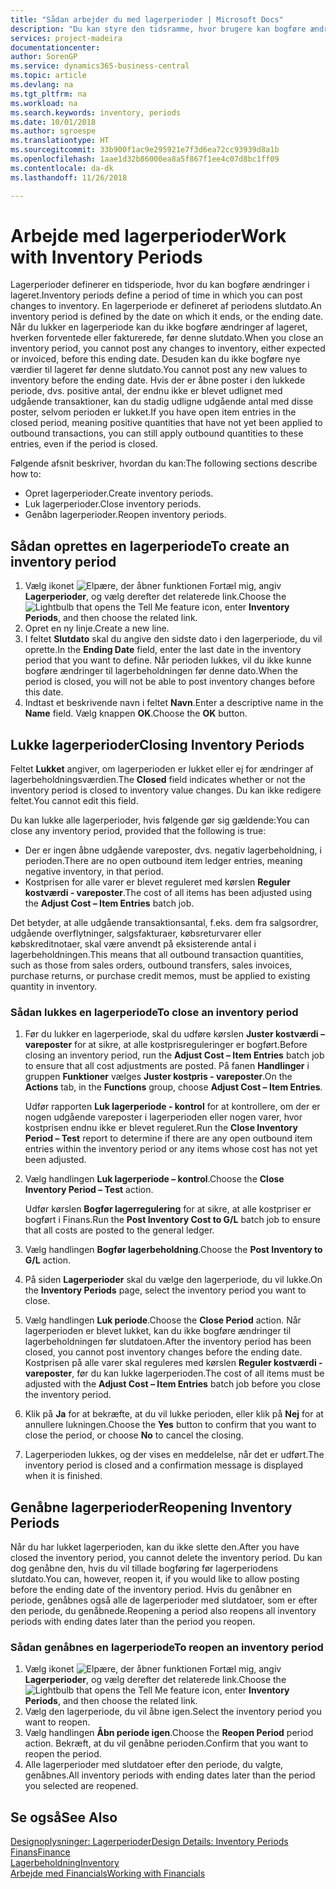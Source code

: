 ```yaml
---
title: "Sådan arbejder du med lagerperioder | Microsoft Docs"
description: "Du kan styre den tidsramme, hvor brugere kan bogføre ændringer af lageret ved at definere lagerperioder."
services: project-madeira
documentationcenter: 
author: SorenGP
ms.service: dynamics365-business-central
ms.topic: article
ms.devlang: na
ms.tgt_pltfrm: na
ms.workload: na
ms.search.keywords: inventory, periods
ms.date: 10/01/2018
ms.author: sgroespe
ms.translationtype: HT
ms.sourcegitcommit: 33b900f1ac9e295921e7f3d6ea72cc93939d8a1b
ms.openlocfilehash: 1aae1d32b86000ea8a5f867f1ee4c07d8bc1ff09
ms.contentlocale: da-dk
ms.lasthandoff: 11/26/2018

---
```

# <a name="work-with-inventory-periods"></a><span data-ttu-id="69280-103">Arbejde med lagerperioder</span><span class="sxs-lookup"><span data-stu-id="69280-103">Work with Inventory Periods</span></span>
<span data-ttu-id="69280-104">Lagerperioder definerer en tidsperiode, hvor du kan bogføre ændringer i lageret.</span><span class="sxs-lookup"><span data-stu-id="69280-104">Inventory periods define a period of time in which you can post changes to inventory.</span></span> <span data-ttu-id="69280-105">En lagerperiode er defineret af periodens slutdato.</span><span class="sxs-lookup"><span data-stu-id="69280-105">An inventory period is defined by the date on which it ends, or the ending date.</span></span> <span data-ttu-id="69280-106">Når du lukker en lagerperiode kan du ikke bogføre ændringer af lageret, hverken forventede eller fakturerede, før denne slutdato.</span><span class="sxs-lookup"><span data-stu-id="69280-106">When you close an inventory period, you cannot post any changes to inventory, either expected or invoiced, before this ending date.</span></span> <span data-ttu-id="69280-107">Desuden kan du ikke bogføre nye værdier til lageret før denne slutdato.</span><span class="sxs-lookup"><span data-stu-id="69280-107">You cannot post any new values to inventory before the ending date.</span></span> <span data-ttu-id="69280-108">Hvis der er åbne poster i den lukkede periode, dvs. positive antal, der endnu ikke er blevet udlignet med udgående transaktioner, kan du stadig udligne udgående antal med disse poster, selvom perioden er lukket.</span><span class="sxs-lookup"><span data-stu-id="69280-108">If you have open item entries in the closed period, meaning positive quantities that have not yet been applied to outbound transactions, you can still apply outbound quantities to these entries, even if the period is closed.</span></span>  

<span data-ttu-id="69280-109">Følgende afsnit beskriver, hvordan du kan:</span><span class="sxs-lookup"><span data-stu-id="69280-109">The following sections describe how to:</span></span>  

* <span data-ttu-id="69280-110">Opret lagerperioder.</span><span class="sxs-lookup"><span data-stu-id="69280-110">Create inventory periods.</span></span>  
* <span data-ttu-id="69280-111">Luk lagerperioder.</span><span class="sxs-lookup"><span data-stu-id="69280-111">Close inventory periods.</span></span>  
* <span data-ttu-id="69280-112">Genåbn lagerperioder.</span><span class="sxs-lookup"><span data-stu-id="69280-112">Reopen inventory periods.</span></span>  

## <a name="to-create-an-inventory-period"></a><span data-ttu-id="69280-113">Sådan oprettes en lagerperiode</span><span class="sxs-lookup"><span data-stu-id="69280-113">To create an inventory period</span></span>  
1. <span data-ttu-id="69280-114">Vælg ikonet ![Elpære, der åbner funktionen Fortæl mig](media/ui-search/search_small.png "Fortæl mig, hvad du vil foretage dig"), angiv **Lagerperioder**, og vælg derefter det relaterede link.</span><span class="sxs-lookup"><span data-stu-id="69280-114">Choose the ![Lightbulb that opens the Tell Me feature](media/ui-search/search_small.png "Tell me what you want to do") icon, enter **Inventory Periods**, and then choose the related link.</span></span>  
2. <span data-ttu-id="69280-115">Opret en ny linje.</span><span class="sxs-lookup"><span data-stu-id="69280-115">Create a new line.</span></span>  
3. <span data-ttu-id="69280-116">I feltet **Slutdato** skal du angive den sidste dato i den lagerperiode, du vil oprette.</span><span class="sxs-lookup"><span data-stu-id="69280-116">In the **Ending Date** field, enter the last date in the inventory period that you want to define.</span></span> <span data-ttu-id="69280-117">Når perioden lukkes, vil du ikke kunne bogføre ændringer til lagerbeholdningen før denne dato.</span><span class="sxs-lookup"><span data-stu-id="69280-117">When the period is closed, you will not be able to post inventory changes before this date.</span></span>  
4. <span data-ttu-id="69280-118">Indtast et beskrivende navn i feltet **Navn**.</span><span class="sxs-lookup"><span data-stu-id="69280-118">Enter a descriptive name in the **Name** field.</span></span> <span data-ttu-id="69280-119">Vælg knappen **OK**.</span><span class="sxs-lookup"><span data-stu-id="69280-119">Choose the **OK** button.</span></span>  

## <a name="closing-inventory-periods"></a><span data-ttu-id="69280-120">Lukke lagerperioder</span><span class="sxs-lookup"><span data-stu-id="69280-120">Closing Inventory Periods</span></span>  
<span data-ttu-id="69280-121">Feltet **Lukket** angiver, om lagerperioden er lukket eller ej for ændringer af lagerbeholdningsværdien.</span><span class="sxs-lookup"><span data-stu-id="69280-121">The **Closed** field indicates whether or not the inventory period is closed to inventory value changes.</span></span> <span data-ttu-id="69280-122">Du kan ikke redigere feltet.</span><span class="sxs-lookup"><span data-stu-id="69280-122">You cannot edit this field.</span></span>  

<span data-ttu-id="69280-123">Du kan lukke alle lagerperioder, hvis følgende gør sig gældende:</span><span class="sxs-lookup"><span data-stu-id="69280-123">You can close any inventory period, provided that the following is true:</span></span>  

* <span data-ttu-id="69280-124">Der er ingen åbne udgående vareposter, dvs. negativ lagerbeholdning, i perioden.</span><span class="sxs-lookup"><span data-stu-id="69280-124">There are no open outbound item ledger entries, meaning negative inventory, in that period.</span></span>  
* <span data-ttu-id="69280-125">Kostprisen for alle varer er blevet reguleret med kørslen **Reguler kostværdi - vareposter**.</span><span class="sxs-lookup"><span data-stu-id="69280-125">The cost of all items has been adjusted using the **Adjust Cost – Item Entries** batch job.</span></span>  

<span data-ttu-id="69280-126">Det betyder, at alle udgående transaktionsantal, f.eks. dem fra salgsordrer, udgående overflytninger, salgsfakturaer, købsreturvarer eller købskreditnotaer, skal være anvendt på eksisterende antal i lagerbeholdningen.</span><span class="sxs-lookup"><span data-stu-id="69280-126">This means that all outbound transaction quantities, such as those from sales orders, outbound transfers, sales invoices, purchase returns, or purchase credit memos, must be applied to existing quantity in inventory.</span></span>  

### <a name="to-close-an-inventory-period"></a><span data-ttu-id="69280-127">Sådan lukkes en lagerperiode</span><span class="sxs-lookup"><span data-stu-id="69280-127">To close an inventory period</span></span>  
1. <span data-ttu-id="69280-128">Før du lukker en lagerperiode, skal du udføre kørslen **Juster kostværdi – vareposter** for at sikre, at alle kostprisreguleringer er bogført.</span><span class="sxs-lookup"><span data-stu-id="69280-128">Before closing an inventory period, run the **Adjust Cost – Item Entries** batch job to ensure that all cost adjustments are posted.</span></span> <span data-ttu-id="69280-129">På fanen **Handlinger** i gruppen **Funktioner** vælges **Juster kostpris - vareposter**.</span><span class="sxs-lookup"><span data-stu-id="69280-129">On the **Actions** tab, in the **Functions** group, choose **Adjust Cost – Item Entries**.</span></span>  

     <span data-ttu-id="69280-130">Udfør rapporten **Luk lagerperiode - kontrol** for at kontrollere, om der er nogen udgående vareposter i lagerperioden eller nogen varer, hvor kostprisen endnu ikke er blevet reguleret.</span><span class="sxs-lookup"><span data-stu-id="69280-130">Run the **Close Inventory Period – Test** report to determine if there are any open outbound item entries within the inventory period or any items whose cost has not yet been adjusted.</span></span>  
2. <span data-ttu-id="69280-131">Vælg handlingen **Luk lagerperiode – kontrol**.</span><span class="sxs-lookup"><span data-stu-id="69280-131">Choose the **Close Inventory Period – Test** action.</span></span>  

     <span data-ttu-id="69280-132">Udfør kørslen **Bogfør lagerregulering** for at sikre, at alle kostpriser er bogført i Finans.</span><span class="sxs-lookup"><span data-stu-id="69280-132">Run the **Post Inventory Cost to G/L** batch job to ensure that all costs are posted to the general ledger.</span></span>  
3. <span data-ttu-id="69280-133">Vælg handlingen **Bogfør lagerbeholdning**.</span><span class="sxs-lookup"><span data-stu-id="69280-133">Choose the **Post Inventory to G/L** action.</span></span>  
4. <span data-ttu-id="69280-134">På siden **Lagerperioder** skal du vælge den lagerperiode, du vil lukke.</span><span class="sxs-lookup"><span data-stu-id="69280-134">On the **Inventory Periods** page, select the inventory period you want to close.</span></span>  
5. <span data-ttu-id="69280-135">Vælg handlingen **Luk periode**.</span><span class="sxs-lookup"><span data-stu-id="69280-135">Choose the **Close Period** action.</span></span> <span data-ttu-id="69280-136">Når lagerperioden er blevet lukket, kan du ikke bogføre ændringer til lagerbeholdningen før slutdatoen.</span><span class="sxs-lookup"><span data-stu-id="69280-136">After the inventory period has been closed, you cannot post inventory changes before the ending date.</span></span> <span data-ttu-id="69280-137">Kostprisen på alle varer skal reguleres med kørslen **Reguler kostværdi - vareposter**, før du kan lukke lagerperioden.</span><span class="sxs-lookup"><span data-stu-id="69280-137">The cost of all items must be adjusted with the **Adjust Cost – Item Entries** batch job before you close the inventory period.</span></span>  
6. <span data-ttu-id="69280-138">Klik på **Ja** for at bekræfte, at du vil lukke perioden, eller klik på **Nej** for at annullere lukningen.</span><span class="sxs-lookup"><span data-stu-id="69280-138">Choose the **Yes** button to confirm that you want to close the period, or choose **No** to cancel the closing.</span></span>  
7. <span data-ttu-id="69280-139">Lagerperioden lukkes, og der vises en meddelelse, når det er udført.</span><span class="sxs-lookup"><span data-stu-id="69280-139">The inventory period is closed and a confirmation message is displayed when it is finished.</span></span>  

## <a name="reopening-inventory-periods"></a><span data-ttu-id="69280-140">Genåbne lagerperioder</span><span class="sxs-lookup"><span data-stu-id="69280-140">Reopening Inventory Periods</span></span>  
<span data-ttu-id="69280-141">Når du har lukket lagerperioden, kan du ikke slette den.</span><span class="sxs-lookup"><span data-stu-id="69280-141">After you have closed the inventory period, you cannot delete the inventory period.</span></span> <span data-ttu-id="69280-142">Du kan dog genåbne den, hvis du vil tillade bogføring før lagerperiodens slutdato.</span><span class="sxs-lookup"><span data-stu-id="69280-142">You can, however, reopen it, if you would like to allow posting before the ending date of the inventory period.</span></span> <span data-ttu-id="69280-143">Hvis du genåbner en periode, genåbnes også alle de lagerperioder med slutdatoer, som er efter den periode, du genåbnede.</span><span class="sxs-lookup"><span data-stu-id="69280-143">Reopening a period also reopens all inventory periods with ending dates later than the period you reopen.</span></span>  

### <a name="to-reopen-an-inventory-period"></a><span data-ttu-id="69280-144">Sådan genåbnes en lagerperiode</span><span class="sxs-lookup"><span data-stu-id="69280-144">To reopen an inventory period</span></span>  
1. <span data-ttu-id="69280-145">Vælg ikonet ![Elpære, der åbner funktionen Fortæl mig](media/ui-search/search_small.png "Fortæl mig, hvad du vil foretage dig"), angiv **Lagerperioder**, og vælg derefter det relaterede link.</span><span class="sxs-lookup"><span data-stu-id="69280-145">Choose the ![Lightbulb that opens the Tell Me feature](media/ui-search/search_small.png "Tell me what you want to do") icon, enter **Inventory Periods**, and then choose the related link.</span></span>  
2. <span data-ttu-id="69280-146">Vælg den lagerperiode, du vil åbne igen.</span><span class="sxs-lookup"><span data-stu-id="69280-146">Select the inventory period you want to reopen.</span></span>  
3. <span data-ttu-id="69280-147">Vælg handlingen **Åbn periode igen**.</span><span class="sxs-lookup"><span data-stu-id="69280-147">Choose the **Reopen Period** period action.</span></span> <span data-ttu-id="69280-148">Bekræft, at du vil genåbne perioden.</span><span class="sxs-lookup"><span data-stu-id="69280-148">Confirm that you want to reopen the period.</span></span>  
4. <span data-ttu-id="69280-149">Alle lagerperioder med slutdatoer efter den periode, du valgte, genåbnes.</span><span class="sxs-lookup"><span data-stu-id="69280-149">All inventory periods with ending dates later than the period you selected are reopened.</span></span>  

## <a name="see-also"></a><span data-ttu-id="69280-150">Se også</span><span class="sxs-lookup"><span data-stu-id="69280-150">See Also</span></span>  
[<span data-ttu-id="69280-151">Designoplysninger: Lagerperioder</span><span class="sxs-lookup"><span data-stu-id="69280-151">Design Details: Inventory Periods</span></span>](design-details-inventory-periods.md)  
[<span data-ttu-id="69280-152">Finans</span><span class="sxs-lookup"><span data-stu-id="69280-152">Finance</span></span>](finance.md)  
[<span data-ttu-id="69280-153">Lagerbeholdning</span><span class="sxs-lookup"><span data-stu-id="69280-153">Inventory</span></span>](inventory-manage-inventory.md)  
[<span data-ttu-id="69280-154">Arbejde med Financials</span><span class="sxs-lookup"><span data-stu-id="69280-154">Working with Financials</span></span>](ui-work-product.md)

